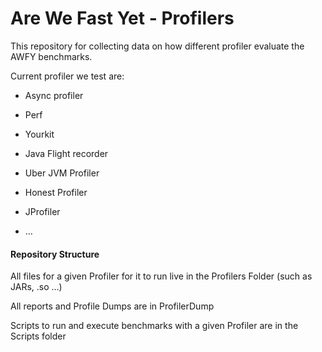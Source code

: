 Are We Fast Yet - Profilers
==========================

This repository for collecting data on how different profiler evaluate the AWFY benchmarks. 

 


Current profiler we test are:  

 - Async profiler 

 - Perf 

 - Yourkit 

 - Java Flight recorder  

 - Uber JVM Profiler 

 - Honest Profiler

 - JProfiler

 - … 
 
 
 #### Repository Structure  

All files for a given Profiler for it to run live in the Profilers Folder (such as JARs, .so …) 

All reports and Profile Dumps are in ProfilerDump 

Scripts to run and execute benchmarks with a given Profiler are in the Scripts folder  

 
